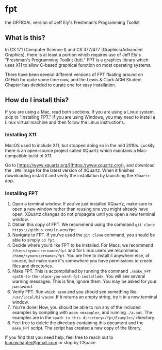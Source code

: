 # fpt
the OFFICIAL version of Jeff Ely's Freshman's Programming Toolkit

## What is this?

In CS 171 (Computer Science I) and CS 377/477 (Graphics/Advanced Graphics), there is at least a portion which requires use of Jeff Ely's "Freshman's Programming Toolkit (fpt)." FPT is a graphics library which uses X11 to allow C-based graphical function on most operating systems. 

There have been several different versions of FPT floating around on GitHub for quite some time now, and the Lewis & Clark ACM Student Chapter has decided to curate one for easy installation.

## How do I install this?

If you are using a Mac, read both sections. If you are using a Linux system, skip to "Installing FPT." If you are using Windows, you may need to install a Linux virtual machine and then follow the Linux instructions.

### Installing X11

MacOS used to include X11, but stopped doing so in the mid 2010s. Luckily, there is an open-source project called XQuartz which maintains a Mac-compatible build of X11.

Go to [https://www.xquartz.org/](https://www.xquartz.org/), and download the `.DMG` image for the latest version of XQuartz. When it finishes downloading install it and verify the installation by launching the `XQuartz` app.

### Installing FPT

1. Open a terminal window. If you've just installed XQuartz, make sure to open a new window rather than reusing one you might already have open. XQuartz changes do not propagate until you open a new terminal window.
2. Obtain this copy of FPT. We recommend using the command `git clone https://github.com/lc-acm/fpt`.
3. Navigate to FPT. If you've used the `git clone` command, you should be able to simply `cd fpt`.
4. Decide where you'd like FPT to be installed. For Macs, we recommend `/Users/<yourusername>/fpt` and for Linux users we recommend `/home/<yourusername>/fpt`. You are free to install it anywhere else, of course, but make sure it's somewhere you have permissions to create files and directories.
5. Make FPT. This is accomplished by running the command `./make_FPT <path-to-the-place-you-want-fpt-installed>`. You will see several warning messages. This is fine, ignore them. You may be asked for your password.
6. Verify FPT. Run `which acom` and you should see something like `/usr/local/bin/acom`. If it returns an empty string, try it in a new terminal window.
7. You're done! Now, you should be able to run any of the included examples by compiling with `acom <example>`, and running `./a.out`. The examples are in the `<path to this directory>/fpt/Examples/` directory.
8. Feel free to delete the directory containing this document and the `make_FPT` script. The script has created a new copy of the library.

If you find that you need help, feel free to reach out to <lcacmchapter@gmail.com> or stop by CSpace.
